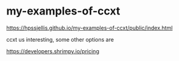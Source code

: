 # my-examples-of-ccxt


https://hpssjellis.github.io/my-examples-of-ccxt/public/index.html



ccxt us interesting, some other options are


https://developers.shrimpy.io/pricing


